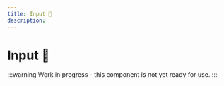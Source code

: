 ```yaml
---
title: Input 🔴
description: 
---
```


# Input 🔴

:::warning
Work in progress - this component is not yet ready for use.
:::
